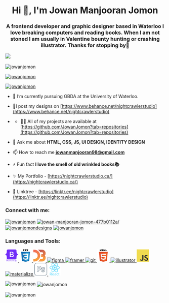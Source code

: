 <h1 align="center">Hi 👋, I'm Jowan Manjooran Jomon</h1>
<h3 align="center">A frontend developer and graphic designer based in Waterloo I love breaking computers and reading books. When I am not stoned I am usually in Valentine bounty hunting or crashing illustrator. Thanks for stopping by🍄</h3>

<img src="https://media0.giphy.com/media/gfld3S4CsRXRZjqEj3/giphy.gif?cid=ecf05e478dv07pols6ocfjuf0k7g1raeh7oyrkp5u3qemcuq&rid=giphy.gif&ct=g">

<p align="left"> <img src="https://komarev.com/ghpvc/?username=jowanjomon&label=Profile%20views&color=0e75b6&style=flat" alt="jowanjomon" /> </p>

<p align="left"> <a href="https://github.com/ryo-ma/github-profile-trophy"><img src="https://github-profile-trophy.vercel.app/?username=jowanjomon" alt="jowanjomon" /></a> </p>

<p align="left"> <a href="https://twitter.com/jowanjomon" target="blank"><img src="https://img.shields.io/twitter/follow/jowanjomon?logo=twitter&style=for-the-badge" alt="jowanjomon" /></a> </p>

- 🔭 I’m currently pursuing GBDA at the University of Waterloo.

- 🚀I post my designs on [https://www.behance.net/nightcrawlerstudio](https://www.behance.net/nightcrawlerstudio)
- - 👨‍💻 All of my projects are available at [https://github.com/JowanJomon?tab=repositories](https://github.com/JowanJomon?tab=repositories)


- 💬 Ask me about **HTML, CSS, JS, UI DESIGN, IDENTITY DESIGN**

- 📫 How to reach me **jowanmanjooran98@gmail.com**

- ⚡ Fun fact **I love the smell of old wrinkled books📚**

- ✨  My Portfolio - [https://nightcrawlerstudio.ca/](https://nightcrawlerstudio.ca/)

- 🌳  Linktree - [https://linktr.ee/nightcrawlerstudio](https://linktr.ee/nightcrawlerstudio)


<h3 align="left">Connect with me:</h3>
<p align="left">
<a href="https://twitter.com/jowanjomon" target="blank"><img align="center" src="https://raw.githubusercontent.com/rahuldkjain/github-profile-readme-generator/master/src/images/icons/Social/twitter.svg" alt="jowanjomon" height="30" width="40" /></a>
<a href="https://linkedin.com/in/jowanjomon" target="blank"><img align="center" src="https://raw.githubusercontent.com/rahuldkjain/github-profile-readme-generator/master/src/images/icons/Social/linked-in-alt.svg" alt="jowan-manjooran-jomon-477b0112a/" height="30" width="40" /></a>
<a href="https://www.instagram.com/nightcrawlerstudio" target="blank"><img align="center" src="https://raw.githubusercontent.com/rahuldkjain/github-profile-readme-generator/master/src/images/icons/Social/instagram.svg" alt="jowanjomondesigns" height="30" width="40" /></a>
<a href="https://www.behance.net/jowanjomon" target="blank"><img align="center" src="https://raw.githubusercontent.com/rahuldkjain/github-profile-readme-generator/master/src/images/icons/Social/behance.svg" alt="jowanjomon" height="30" width="40" /></a>
</p>

<h3 align="left">Languages and Tools:</h3>
<p align="left"> <a href="https://getbootstrap.com" target="_blank" rel="noreferrer"> <img src="https://raw.githubusercontent.com/devicons/devicon/master/icons/bootstrap/bootstrap-plain-wordmark.svg" alt="bootstrap" width="40" height="40"/> </a> <a href="https://www.w3schools.com/css/" target="_blank" rel="noreferrer"> <img src="https://raw.githubusercontent.com/devicons/devicon/master/icons/css3/css3-original-wordmark.svg" alt="css3" width="40" height="40"/> </a> <a href="https://d3js.org/" target="_blank" rel="noreferrer"> <img src="https://raw.githubusercontent.com/devicons/devicon/master/icons/d3js/d3js-original.svg" alt="d3js" width="40" height="40"/> </a> <a href="https://www.figma.com/" target="_blank" rel="noreferrer"> <img src="https://www.vectorlogo.zone/logos/figma/figma-icon.svg" alt="figma" width="40" height="40"/> </a> <a href="https://www.framer.com/" target="_blank" rel="noreferrer"> <img src="https://www.vectorlogo.zone/logos/framer/framer-icon.svg" alt="framer" width="40" height="40"/> </a> <a href="https://git-scm.com/" target="_blank" rel="noreferrer"> <img src="https://www.vectorlogo.zone/logos/git-scm/git-scm-icon.svg" alt="git" width="40" height="40"/> </a> <a href="https://www.w3.org/html/" target="_blank" rel="noreferrer"> <img src="https://raw.githubusercontent.com/devicons/devicon/master/icons/html5/html5-original-wordmark.svg" alt="html5" width="40" height="40"/> </a> <a href="https://www.adobe.com/in/products/illustrator.html" target="_blank" rel="noreferrer"> <img src="https://www.vectorlogo.zone/logos/adobe_illustrator/adobe_illustrator-icon.svg" alt="illustrator" width="40" height="40"/> </a> <a href="https://developer.mozilla.org/en-US/docs/Web/JavaScript" target="_blank" rel="noreferrer"> <img src="https://raw.githubusercontent.com/devicons/devicon/master/icons/javascript/javascript-original.svg" alt="javascript" width="40" height="40"/> </a> <a href="https://materializecss.com/" target="_blank" rel="noreferrer"> <img src="https://raw.githubusercontent.com/prplx/svg-logos/5585531d45d294869c4eaab4d7cf2e9c167710a9/svg/materialize.svg" alt="materialize" width="40" height="40"/> </a> <a href="https://www.photoshop.com/en" target="_blank" rel="noreferrer"> <img src="https://raw.githubusercontent.com/devicons/devicon/master/icons/photoshop/photoshop-line.svg" alt="photoshop" width="40" height="40"/> </a> <a href="https://reactjs.org/" target="_blank" rel="noreferrer"> <img src="https://raw.githubusercontent.com/devicons/devicon/master/icons/react/react-original-wordmark.svg" alt="react" width="40" height="40"/> </a> </p>

<p><img align="left" src="https://github-readme-stats.vercel.app/api/top-langs?username=jowanjomon&show_icons=true&locale=en&layout=compact" alt="jowanjomon" /></p>

<p>&nbsp;<img align="center" src="https://github-readme-stats.vercel.app/api?username=jowanjomon&show_icons=true&locale=en" alt="jowanjomon" /></p>

<p><img align="center" src="https://github-readme-streak-stats.herokuapp.com/?user=jowanjomon&" alt="jowanjomon" /></p>
